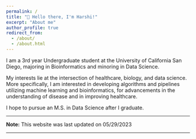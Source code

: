 ```yaml
---
permalink: /
title: "👋 Hello there, I'm Harshi!"
excerpt: "About me"
author_profile: true
redirect_from: 
  - /about/
  - /about.html
---
```


I am a 3rd year Undergraduate student at the University of California San Diego, majoring in Bioinformatics and minoring in Data Science.

My interests lie at the intersection of healthcare, biology, and data science. More specifically, I am interested in developing algorithms and pipelines utilizing machine learning and bioinformatics, for advancements in the understanding of disease and in improving healthcare.

I hope to pursue an M.S. in Data Science after I graduate.


---

**Note:** This website was last updated on 05/29/2023

---

